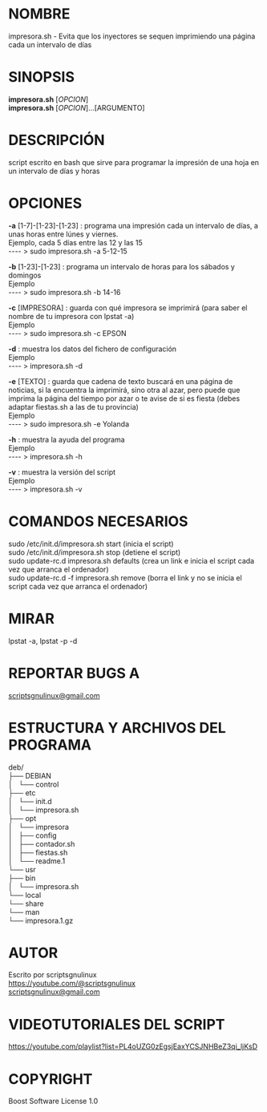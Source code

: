 # NOMBRE

 impresora.sh - Evita que los inyectores se sequen
 imprimiendo una página cada un intervalo de días
 
# SINOPSIS
  **impresora.sh** [*OPCION*]  
  **impresora.sh** [*OPCION*]...[ARGUMENTO]
  
# DESCRIPCIÓN

  script escrito en bash que sirve para programar la impresión de una 
  hoja en un intervalo de días y horas
  
# OPCIONES

  **-a** [1-7]-[1-23]-[1-23]
  : programa una impresión cada un intervalo de días, a unas horas entre lúnes y viernes.  
  Ejemplo, cada 5 días entre las 12 y las 15  
  ---- > sudo impresora.sh -a 5-12-15
  
  **-b** [1-23]-[1-23]
  : programa un intervalo de horas para los sábados y domingos  
  Ejemplo  
  ---- > sudo impresora.sh -b 14-16
  
  **-c** [IMPRESORA]
  : guarda con qué impresora se imprimirá (para saber el nombre de tu impresora con lpstat -a)  
  Ejemplo  
  ---- > sudo impresora.sh -c EPSON
  
  **-d**
  : muestra los datos del fichero de configuración  
  Ejemplo  
  ---- > impresora.sh -d
  
  **-e** [TEXTO]
  : guarda que cadena de texto buscará en una página de noticias, si la encuentra la imprimirá, sino otra al azar, pero puede que imprima la página del tiempo por azar o te avise de si es fiesta (debes adaptar fiestas.sh a las de tu provincia)  
  Ejemplo  
  ---- > sudo impresora.sh -e Yolanda
  
  **-h**
  : muestra la ayuda del programa  
  Ejemplo  
  ---- > impresora.sh -h  
  
  **-v**
  : muestra la versión del script  
  Ejemplo  
  ---- > impresora.sh -v  
  
# COMANDOS NECESARIOS

  sudo /etc/init.d/impresora.sh start (inicia el script)  
  sudo /etc/init.d/impresora.sh stop (detiene el script)  
  sudo update-rc.d impresora.sh defaults (crea un link e inicia el script cada vez que arranca el ordenador)  
  sudo update-rc.d -f impresora.sh remove (borra el link y no se inicia el script cada vez que arranca el ordenador)  
  
# MIRAR

  lpstat -a, lpstat -p -d
  
# REPORTAR BUGS A

  scriptsgnulinux@gmail.com 

  
# ESTRUCTURA Y ARCHIVOS DEL PROGRAMA

 deb/  
├── DEBIAN  
│   └── control  
├── etc  
│   └── init.d  
│       └── impresora.sh  
├── opt  
│   └── impresora  
│       ├── config  
│       ├── contador.sh  
│       ├── fiestas.sh  
│       └── readme.1  
└── usr  
    ├── bin  
    │   └── impresora.sh  
    └── local  
        └── share  
            └── man  
                └── impresora.1.gz  
  
# AUTOR

  Escrito por scriptsgnulinux  
  https://youtube.com/@scriptsgnulinux  
  scriptsgnulinux@gmail.com  
  
# VIDEOTUTORIALES DEL SCRIPT

  https://youtube.com/playlist?list=PL4oUZG0zEgsjEaxYCSJNHBeZ3qi_ljKsD  
  
  
# COPYRIGHT

  Boost Software License 1.0
